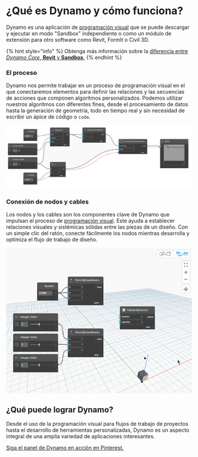 # ¿Qué es Dynamo y cómo funciona?

Dynamo es una aplicación de [programación visual](https://primer2.dynamobim.org/a_appendix/a-1_visual-programming-and-dynamo) que se puede descargar y ejecutar en modo "Sandbox" independiente o como un módulo de extensión para otro software como Revit, FormIt o Civil 3D.

{% hint style="info" %} Obtenga más información sobre la [diferencia entre *Dynamo Core*, **Revit** y **Sandbox**.](https://dynamobim.org/a-new-way-to-get-dynamo-sandbox/) {% endhint %}

### El proceso

Dynamo nos permite trabajar en un proceso de programación visual en el que conectaremos elementos para definir las relaciones y las secuencias de acciones que componen algoritmos personalizados. Podemos utilizar nuestros algoritmos con diferentes fines, desde el procesamiento de datos hasta la generación de geometría, todo en tiempo real y sin necesidad de escribir un ápice de código o `code`.

![](images/1-1/nodesandwires-flowofdata.jpg)

### Conexión de nodos y cables

Los nodos y los cables son los componentes clave de Dynamo que impulsan el proceso de [programación visual](../a\_appendix/a-1\_visual-programming-and-dynamo.md). Este ayuda a establecer relaciones visuales y sistémicas sólidas entre las piezas de un diseño. Con un simple clic del ratón, conecte fácilmente los nodos mientras desarrolla y optimiza el flujo de trabajo de diseño.

![](images/1-1/whatisdynamo-connectingnodeswithwires.gif)

## ¿Qué puede lograr Dynamo?

Desde el uso de la programación visual para flujos de trabajo de proyectos hasta el desarrollo de herramientas personalizadas, Dynamo es un aspecto integral de una amplia variedad de aplicaciones interesantes.

[Siga el panel de Dynamo en acción en Pinterest.](http://www.pinterest.com/modelabnyc/dynamo-in-action/)
